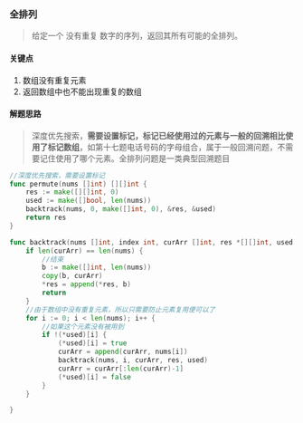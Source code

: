 ### 全排列
> 给定一个 没有重复 数字的序列，返回其所有可能的全排列。
#### 关键点
1. 数组没有重复元素
2. 返回数组中也不能出现重复的数组

#### 解题思路
> 深度优先搜索，**需要设置标记，标记已经使用过的元素与一般的回溯相比使用了标记数组**，如第十七题电话号码的字母组合，属于一般回溯问题，不需要记住使用了哪个元素。全排列问题是一类典型回溯题目

```go
//深度优先搜索，需要设置标记
func permute(nums []int) [][]int {
	res := make([][]int, 0)
	used := make([]bool, len(nums))
	backtrack(nums, 0, make([]int, 0), &res, &used)
	return res
}

func backtrack(nums []int, index int, curArr []int, res *[][]int, used *[]bool) {
	if len(curArr) == len(nums) {
		//结束
		b := make([]int, len(nums))
		copy(b, curArr)
		*res = append(*res, b)
		return
	}
	//由于数组中没有重复元素，所以只需要防止元素复用便可以了
	for i := 0; i < len(nums); i++ {
		//如果这个元素没有被用到
		if !(*used)[i] {
			(*used)[i] = true
			curArr = append(curArr, nums[i])
			backtrack(nums, i, curArr, res, used)
			curArr = curArr[:len(curArr)-1]
			(*used)[i] = false
		}
	}

}
```